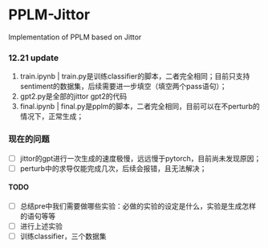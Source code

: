 # PPLM-Jittor

Implementation of PPLM based on Jittor

### 12.21 update

1. train.ipynb | train.py是训练classifier的脚本，二者完全相同；目前只支持sentiment的数据集，后续需要进一步填空（填空两个pass语句）；
2. gpt2.py是全部的jittor gpt2的代码
3. final.ipynb | final.py是pplm的脚本，二者完全相同，目前可以在不perturb的情况下，正常生成；

### 现在的问题

* [ ] jittor的gpt进行一次生成的速度极慢，远远慢于pytorch，目前尚未发现原因；
* [ ] perturb中的求导仅能完成几次，后续会报错，且无法解决；

#### TODO

* [ ] 总结pre中我们需要做哪些实验：必做的实验的设定是什么，实验是生成怎样的语句等等
* [ ] 进行上述实验
* [ ] 训练classifier，三个数据集

